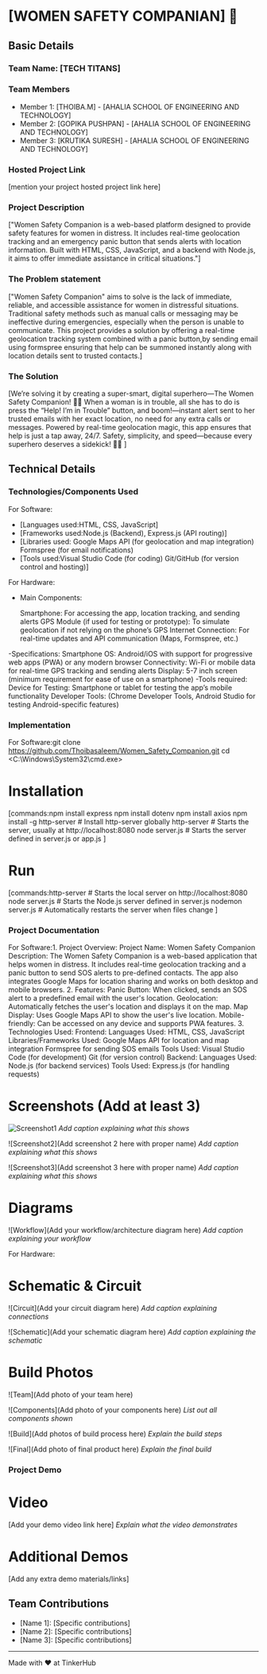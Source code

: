 # [WOMEN SAFETY  COMPANIAN] 🎯


## Basic Details
### Team Name: [TECH TITANS]


### Team Members
- Member 1: [THOIBA.M] - [AHALIA SCHOOL OF ENGINEERING AND TECHNOLOGY]
- Member 2: [GOPIKA PUSHPAN] - [AHALIA SCHOOL OF ENGINEERING AND TECHNOLOGY]
- Member 3: [KRUTIKA SURESH] - [AHALIA SCHOOL OF ENGINEERING AND TECHNOLOGY]

### Hosted Project Link
[mention your project hosted project link here]

### Project Description
["Women Safety Companion is a web-based platform designed to provide safety features for women in distress. It includes real-time geolocation tracking and an emergency panic button that sends alerts with location information. Built with HTML, CSS, JavaScript, and a backend with Node.js, it aims to offer immediate assistance in critical situations."]

### The Problem statement
["Women Safety Companion" aims to solve is the lack of immediate, reliable, and accessible assistance for women in distressful situations. Traditional safety methods such as manual calls or messaging may be ineffective during emergencies, especially when the person is unable to communicate. This project provides a solution by offering a real-time geolocation tracking system combined with a panic button,by sending email using formspree ensuring that help can be summoned instantly along with location details sent to trusted contacts.]
### The Solution
[We’re solving it by creating a super-smart, digital superhero—The Women Safety Companion! 🦸‍♀️ When a woman is in trouble, all she has to do is press the “Help! I’m in Trouble” button, and boom!—instant  alert sent to her trusted emails with her exact location, no need for any extra calls or messages. Powered by real-time geolocation magic, this app ensures that help is just a tap away, 24/7. Safety, simplicity, and speed—because every superhero deserves a sidekick! 💪💥
]

## Technical Details
### Technologies/Components Used
For Software:
- [Languages used:HTML, CSS, JavaScript]
- [Frameworks used:Node.js (Backend), Express.js (API routing)]
- [Libraries used:
   Google Maps API (for geolocation and map integration)
   Formspree (for email notifications)
- [Tools used:Visual Studio Code (for coding)
  Git/GitHub (for version control and hosting)]

For Hardware:
- Main Components:

  Smartphone: For accessing the app, location tracking, and sending alerts
  GPS Module (if used for testing or prototype): To simulate geolocation if not relying on the phone’s GPS
  Internet Connection: For real-time updates and API communication (Maps, Formspree, etc.)

-Specifications:
 Smartphone OS: Android/iOS with support for progressive web apps (PWA) or any modern browser
 Connectivity: Wi-Fi or mobile data for real-time GPS tracking and sending alerts
 Display: 5-7 inch screen (minimum requirement for ease of use on a smartphone)
-Tools required:
 Device for Testing: Smartphone or tablet for testing the app’s mobile functionality
 Developer Tools: (Chrome Developer Tools, Android Studio for testing Android-specific features)

### Implementation
For Software:git clone <https://github.com/Thoibasaleem/Women_Safety_Companion.git>
cd <C:\Windows\System32\cmd.exe>


# Installation
[commands:npm install express
npm install dotenv
npm install axios
npm install -g http-server  # Install http-server globally
http-server  # Starts the server, usually at http://localhost:8080
node server.js  # Starts the server defined in server.js or app.js
]

# Run
[commands:http-server  # Starts the local server on http://localhost:8080
node server.js  # Starts the Node.js server defined in server.js
nodemon server.js  # Automatically restarts the server when files change
]

### Project Documentation
For Software:1. Project Overview:
Project Name: Women Safety Companion
Description: The Women Safety Companion is a web-based application that helps women in distress. It includes real-time geolocation tracking and a panic button to send SOS alerts to pre-defined contacts. The app also integrates Google Maps for location sharing and works on both desktop and mobile browsers.
2. Features:
Panic Button: When clicked, sends an SOS alert to a predefined email with the user's location.
Geolocation: Automatically fetches the user's location and displays it on the map.
Map Display: Uses Google Maps API to show the user's live location.
Mobile-friendly: Can be accessed on any device and supports PWA features.
3. Technologies Used:
Frontend:
Languages Used:
HTML, CSS, JavaScript
Libraries/Frameworks Used:
Google Maps API for location and map integration
Formspree for sending SOS emails
Tools Used:
Visual Studio Code (for development)
Git (for version control)
Backend:
Languages Used:
Node.js (for backend services)
Tools Used:
Express.js (for handling requests)

# Screenshots (Add at least 3)
![Screenshot1](tink-her-hack-3-temp\screenshot\screenshot1.png)
*Add caption explaining what this shows*

![Screenshot2](Add screenshot 2 here with proper name)
*Add caption explaining what this shows*

![Screenshot3](Add screenshot 3 here with proper name)
*Add caption explaining what this shows*

# Diagrams
![Workflow](Add your workflow/architecture diagram here)
*Add caption explaining your workflow*

For Hardware:

# Schematic & Circuit
![Circuit](Add your circuit diagram here)
*Add caption explaining connections*

![Schematic](Add your schematic diagram here)
*Add caption explaining the schematic*

# Build Photos
![Team](Add photo of your team here)


![Components](Add photo of your components here)
*List out all components shown*

![Build](Add photos of build process here)
*Explain the build steps*

![Final](Add photo of final product here)
*Explain the final build*

### Project Demo
# Video
[Add your demo video link here]
*Explain what the video demonstrates*

# Additional Demos
[Add any extra demo materials/links]

## Team Contributions
- [Name 1]: [Specific contributions]
- [Name 2]: [Specific contributions]
- [Name 3]: [Specific contributions]

---
Made with ❤️ at TinkerHub
